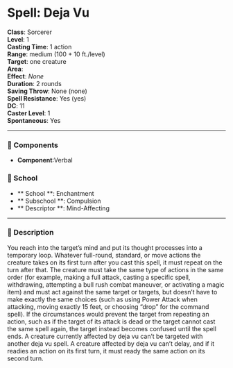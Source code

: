 
# Spell: Deja Vu
**Class**: Sorcerer  
**Level**: 1  
**Casting Time**: 1 action  
**Range**: medium (100 + 10 ft./level)  
**Target**: one creature  
**Area**:   
**Effect**: _None_  
**Duration**: 2 rounds  
**Saving Throw**: None (none)  
**Spell Resistance**: Yes (yes)  
**DC**: 11  
**Caster Level**: 1  
**Spontaneous**: Yes

---

### 🔮 Components
- **Component**:Verbal

### 🏫 School
- ** School **: Enchantment
- ** Subschool **: Compulsion
- ** Descriptor **: Mind-Affecting
---

### 📜 Description
You reach into the target’s mind and put its thought processes into a temporary loop. Whatever full-round, standard, or move actions the creature takes on its first turn after you cast this spell, it must repeat on the turn after that. The creature must take the same type of actions in the same order (for example, making a full attack, casting a specific spell, withdrawing, attempting a bull rush combat maneuver, or activating a magic item) and must act against the same target or targets, but doesn’t have to make exactly the same choices (such as using Power Attack when attacking, moving exactly 15 feet, or choosing “drop” for the command spell). If the circumstances would prevent the target from repeating an action, such as if the target of its attack is dead or the target cannot cast the same spell again, the target instead becomes confused until the spell ends. A creature currently affected by deja vu can’t be targeted with another deja vu spell. A creature affected by deja vu can’t delay, and if it readies an action on its first turn, it must ready the same action on its second turn.
